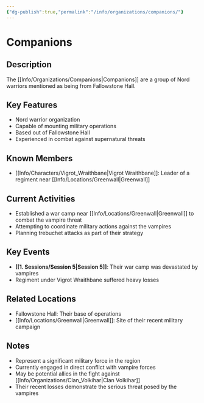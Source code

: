 ```yaml
---
{"dg-publish":true,"permalink":"/info/organizations/companions/"}
---
```


# Companions

## Description
The [[Info/Organizations/Companions\|Companions]] are a group of Nord warriors mentioned as being from Fallowstone Hall. 

## Key Features
- Nord warrior organization
- Capable of mounting military operations
- Based out of Fallowstone Hall
- Experienced in combat against supernatural threats

## Known Members
- [[Info/Characters/Vigrot_Wraithbane\|Vigrot Wraithbane]]: Leader of a regiment near [[Info/Locations/Greenwall\|Greenwall]]

## Current Activities
- Established a war camp near [[Info/Locations/Greenwall\|Greenwall]] to combat the vampire threat
- Attempting to coordinate military actions against the vampires
- Planning trebuchet attacks as part of their strategy

## Key Events
- **[[1. Sessions/Session 5\|Session 5]]**: Their war camp was devastated by vampires
- Regiment under Vigrot Wraithbane suffered heavy losses


## Related Locations
- Fallowstone Hall: Their base of operations
- [[Info/Locations/Greenwall\|Greenwall]]: Site of their recent military campaign

## Notes
- Represent a significant military force in the region
- Currently engaged in direct conflict with vampire forces
- May be potential allies in the fight against [[Info/Organizations/Clan_Volkihar\|Clan Volkihar]]
- Their recent losses demonstrate the serious threat posed by the vampires